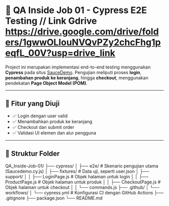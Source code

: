 # 🧪 QA Inside Job 01 - Cypress E2E Testing  // Link Gdrive https://drive.google.com/drive/folders/1gwwOLIouNVQvPZy2chcFhg1peqfL_00V?usp=drive_link

Project ini merupakan implementasi end-to-end testing menggunakan **Cypress** pada situs [SauceDemo](https://www.saucedemo.com/). Pengujian meliputi proses **login**, **penambahan produk ke keranjang**, hingga **checkout**, menggunakan pendekatan **Page Object Model (POM)**.

---

## 🚀 Fitur yang Diuji

- ✅ Login dengan user valid
- ✅ Menambahkan produk ke keranjang
- ✅ Checkout dan submit order
- ✅ Validasi UI elemen dan alur pengguna

---

## 📁 Struktur Folder

QA_Inside-Job-01/
├── cypress/
│ ├── e2e/ # Skenario pengujian utama (Saucedemo.cy.js)
│ ├── fixtures/ # Data uji, seperti user.json
│ ├── support/
│ │ ├── LoginPage.js # Objek halaman untuk login
│ │ ├── ProductPage.js # Objek halaman untuk produk
│ │ ├── CheckoutPage.js # Objek halaman untuk checkout
│ │ └── commands.js
├── .github/
│ └── workflows/
│ └── cypress.yml # Konfigurasi CI dengan GitHub Actions
├── .gitignore
├── package.json
└── README.md
